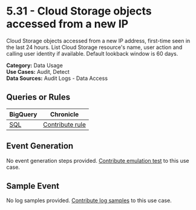 # 5.31 - Cloud Storage objects accessed from a new IP
Cloud Storage objects accessed from a new IP address, first-time seen in the last 24 hours.
List Cloud Storage resource's name, user action and calling user identity if available.
Default lookback window is 60 days.


**Category:** Data Usage
</br>
**Use Cases:** Audit, Detect
</br>
**Data Sources:** Audit Logs - Data Access
</br>

## Queries or Rules
BigQuery | Chronicle |
--- | --- |
[SQL](../../sql/5_31_cloud_storage_object_accessed_from_new_IP.sql) | [Contribute rule](../../CONTRIBUTING.md)

## Event Generation
No event generation steps provided. [Contribute emulation test](../../CONTRIBUTING.md) to this use case.

## Sample Event
No log samples provided. [Contribute log samples](../../CONTRIBUTING.md) to this use case.

